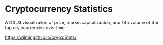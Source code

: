 # Cryptocurrency Statistics
A D3 JS visualization of price, market capitalizartion, and 24h volume of the top crytocurrencies over time

https://wilmir.github.io/cryptoStats/
